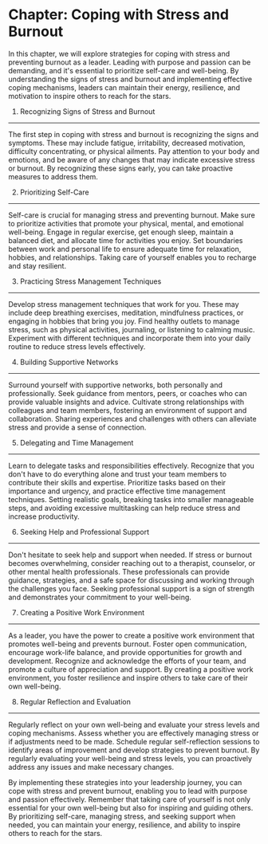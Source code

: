 Chapter: Coping with Stress and Burnout
=======================================

In this chapter, we will explore strategies for coping with stress and preventing burnout as a leader. Leading with purpose and passion can be demanding, and it's essential to prioritize self-care and well-being. By understanding the signs of stress and burnout and implementing effective coping mechanisms, leaders can maintain their energy, resilience, and motivation to inspire others to reach for the stars.

1. Recognizing Signs of Stress and Burnout
------------------------------------------

The first step in coping with stress and burnout is recognizing the signs and symptoms. These may include fatigue, irritability, decreased motivation, difficulty concentrating, or physical ailments. Pay attention to your body and emotions, and be aware of any changes that may indicate excessive stress or burnout. By recognizing these signs early, you can take proactive measures to address them.

2. Prioritizing Self-Care
-------------------------

Self-care is crucial for managing stress and preventing burnout. Make sure to prioritize activities that promote your physical, mental, and emotional well-being. Engage in regular exercise, get enough sleep, maintain a balanced diet, and allocate time for activities you enjoy. Set boundaries between work and personal life to ensure adequate time for relaxation, hobbies, and relationships. Taking care of yourself enables you to recharge and stay resilient.

3. Practicing Stress Management Techniques
------------------------------------------

Develop stress management techniques that work for you. These may include deep breathing exercises, meditation, mindfulness practices, or engaging in hobbies that bring you joy. Find healthy outlets to manage stress, such as physical activities, journaling, or listening to calming music. Experiment with different techniques and incorporate them into your daily routine to reduce stress levels effectively.

4. Building Supportive Networks
-------------------------------

Surround yourself with supportive networks, both personally and professionally. Seek guidance from mentors, peers, or coaches who can provide valuable insights and advice. Cultivate strong relationships with colleagues and team members, fostering an environment of support and collaboration. Sharing experiences and challenges with others can alleviate stress and provide a sense of connection.

5. Delegating and Time Management
---------------------------------

Learn to delegate tasks and responsibilities effectively. Recognize that you don't have to do everything alone and trust your team members to contribute their skills and expertise. Prioritize tasks based on their importance and urgency, and practice effective time management techniques. Setting realistic goals, breaking tasks into smaller manageable steps, and avoiding excessive multitasking can help reduce stress and increase productivity.

6. Seeking Help and Professional Support
----------------------------------------

Don't hesitate to seek help and support when needed. If stress or burnout becomes overwhelming, consider reaching out to a therapist, counselor, or other mental health professionals. These professionals can provide guidance, strategies, and a safe space for discussing and working through the challenges you face. Seeking professional support is a sign of strength and demonstrates your commitment to your well-being.

7. Creating a Positive Work Environment
---------------------------------------

As a leader, you have the power to create a positive work environment that promotes well-being and prevents burnout. Foster open communication, encourage work-life balance, and provide opportunities for growth and development. Recognize and acknowledge the efforts of your team, and promote a culture of appreciation and support. By creating a positive work environment, you foster resilience and inspire others to take care of their own well-being.

8. Regular Reflection and Evaluation
------------------------------------

Regularly reflect on your own well-being and evaluate your stress levels and coping mechanisms. Assess whether you are effectively managing stress or if adjustments need to be made. Schedule regular self-reflection sessions to identify areas of improvement and develop strategies to prevent burnout. By regularly evaluating your well-being and stress levels, you can proactively address any issues and make necessary changes.

By implementing these strategies into your leadership journey, you can cope with stress and prevent burnout, enabling you to lead with purpose and passion effectively. Remember that taking care of yourself is not only essential for your own well-being but also for inspiring and guiding others. By prioritizing self-care, managing stress, and seeking support when needed, you can maintain your energy, resilience, and ability to inspire others to reach for the stars.
